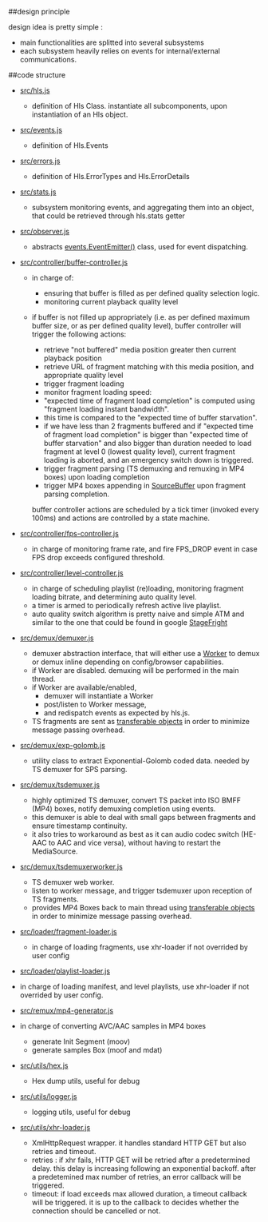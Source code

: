 ##design principle

design idea is pretty simple :

   - main functionalities are splitted into several subsystems
   - each subsystem heavily relies on events for internal/external communications.

##code structure

  - [src/hls.js](src/hls.js)
    - definition of Hls Class. instantiate all subcomponents, upon instantiation of an Hls object.
  - [src/events.js](src/events.js)
    - definition of Hls.Events
  - [src/errors.js](src/errors.js)
    - definition of Hls.ErrorTypes and Hls.ErrorDetails
  - [src/stats.js](src/stats.js)
    - subsystem monitoring events, and aggregating them into an object, that could be retrieved through hls.stats getter
  - [src/observer.js](src/observer.js)
    -  abstracts [events.EventEmitter()](https://nodejs.org/api/events.html#events_class_events_eventemitter) class, used for event dispatching.

  - [src/controller/buffer-controller.js](src/controller/buffer-controller.js)
    - in charge of:
      - ensuring that buffer is filled as per defined quality selection logic. 
      - monitoring current playback quality level
    - if buffer is not filled up appropriately (i.e. as per defined maximum buffer size, or as per defined quality level), buffer controller will trigger the following actions:
        - retrieve "not buffered" media position greater then current playback position
        - retrieve URL of fragment matching with this media position, and appropriate quality level
        - trigger fragment loading
        - monitor fragment loading speed:
         - "expected time of fragment load completion" is computed using "fragment loading instant bandwidth".
         - this time is compared to the "expected time of buffer starvation".
         - if we have less than 2 fragments buffered and if "expected time of fragment load completion" is bigger than "expected time of buffer starvation" and also bigger than duration needed to load fragment at level 0 (lowest quality level), current fragment loading is aborted, and an emergency switch down is triggered.
        - trigger fragment parsing (TS demuxing and remuxing in MP4 boxes) upon loading completion
        - trigger MP4 boxes appending in [SourceBuffer](http://www.w3.org/TR/media-source/#sourcebuffer) upon fragment parsing completion.

      buffer controller actions are scheduled by a tick timer (invoked every 100ms) and actions are controlled by a state machine.

  - [src/controller/fps-controller.js](src/controller/fps-controller.js)
    - in charge of monitoring frame rate, and fire FPS_DROP event in case FPS drop exceeds configured threshold.
  - [src/controller/level-controller.js](src/controller/level-controller.js)
    - in charge of scheduling playlist (re)loading, monitoring fragment loading bitrate, and determining auto quality level.
    - a timer is armed to periodically refresh active live playlist.
    - auto quality switch algorithm is pretty naive and simple ATM and similar to the one that could be found in google [StageFright](https://android.googlesource.com/platform/frameworks/av/+/master/media/libstagefright/httplive/LiveSession.cpp)

  - [src/demux/demuxer.js](src/demux/demuxer.js)
    - demuxer abstraction interface, that will either use a [Worker](https://en.wikipedia.org/wiki/Web_worker) to demux or demux inline depending on config/browser capabilities.
    - if Worker are disabled. demuxing will be performed in the main thread.
    - if Worker are available/enabled,
      - demuxer will instantiate a Worker
      - post/listen to Worker message, 
      - and redispatch events as expected by hls.js.
    - TS fragments are sent as [transferable objects](https://developers.google.com/web/updates/2011/12/Transferable-Objects-Lightning-Fast) in order to minimize message passing overhead.
  - [src/demux/exp-golomb.js](src/demux/exp-golomb.js)
    - utility class to extract Exponential-Golomb coded data. needed by TS demuxer for SPS parsing.
  - [src/demux/tsdemuxer.js](src/demux/tsdemuxer.js)
    - highly optimized TS demuxer, convert TS packet into ISO BMFF (MP4) boxes, notify demuxing completion using events.
     - this demuxer is able to deal with small gaps between fragments and ensure timestamp continuity.
     - it also tries to workaround as best as it can audio codec switch (HE-AAC to AAC and vice versa), without having to restart the MediaSource.
  - [src/demux/tsdemuxerworker.js](src/demux/tsdemuxerworker.js)
    - TS demuxer web worker. 
    - listen to worker message, and trigger tsdemuxer upon reception of TS fragments.
    - provides MP4 Boxes back to main thread using [transferable objects](https://developers.google.com/web/updates/2011/12/Transferable-Objects-Lightning-Fast) in order to minimize message passing overhead.
  - [src/loader/fragment-loader.js](src/loader/fragment-loader.js)
    - in charge of loading fragments, use xhr-loader if not overrided by user config
  - [src/loader/playlist-loader.js](src/loader/playlist-loader.js)
   - in charge of loading manifest, and level playlists, use xhr-loader if not overrided by user config.
  - [src/remux/mp4-generator.js](src/remux/mp4-generator.js)
   - in charge of converting AVC/AAC samples in MP4 boxes
     - generate Init Segment (moov)
     - generate samples Box (moof and mdat)

  - [src/utils/hex.js](src/utils/hex.js)
    - Hex dump utils, useful for debug
  - [src/utils/logger.js](src/utils/logger.js)
    - logging utils, useful for debug
  - [src/utils/xhr-loader.js](src/utils/xhr-loader.js)
    - XmlHttpRequest wrapper. it handles standard HTTP GET but also retries and timeout. 
    - retries : if xhr fails, HTTP GET will be retried after a predetermined delay. this delay is increasing following an exponential backoff. after a predetemined max number of retries, an error callback will be triggered.
    - timeout: if load exceeds max allowed duration, a timeout callback will be triggered. it is up to the callback to decides whether the connection should be cancelled or not.

